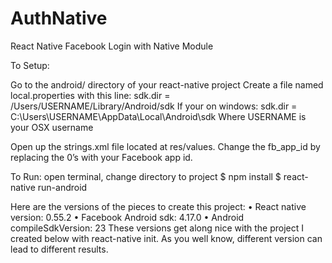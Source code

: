 # AuthNative
React Native Facebook Login with Native Module



To Setup:

Go to the android/ directory of your react-native project
Create a file named local.properties with this line:
    sdk.dir = /Users/USERNAME/Library/Android/sdk
If your on windows:
    sdk.dir = C:\\Users\\USERNAME\\AppData\\Local\\Android\\sdk 
Where USERNAME is your OSX username

Open up the strings.xml file located at  res/values. Change the fb_app_id  by replacing the 0’s with your Facebook app id.

To Run: 
open terminal, change directory to project
$ npm install
$ react-native run-android


Here are the versions of the pieces to create this project:
•	React native version: 0.55.2
•	Facebook Android sdk: 4.17.0
•	Android compileSdkVersion: 23
These versions get along nice with the project I created below with react-native init. As you well know, different version can lead to different results.
